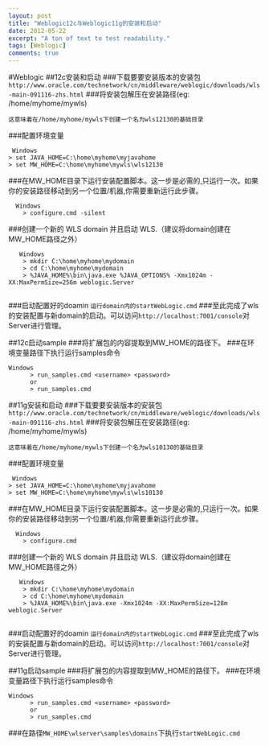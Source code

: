 ```yaml
---
layout: post
title: "Weblogic12c与Weblogic11g的安装和启动"
date: 2012-05-22
excerpt: "A ton of text to test readability."
tags: [Weblogic]
comments: true
---
```


#Weblogic
##12c安装和启动
###下载要要安装版本的安装包
`http://www.oracle.com/technetwork/cn/middleware/weblogic/downloads/wls-main-091116-zhs.html`
###将安装包解压在安装路径(eg: /home/myhome/mywls)
```
这意味着在/home/myhome/mywls下创建一个名为wls12130的基础目录

```
###配置环境变量
```
 Windows
> set JAVA_HOME=C:\home\myhome\myjavahome
> set MW_HOME=C:\home\myhome\mywls\wls12130

```
###在MW_HOME目录下运行安装配置脚本。这一步是必需的,只运行一次。如果你的安装路径移动到另一个位置/机器,你需要重新运行此步骤。
```
  Windows
    > configure.cmd -silent
```
###创建一个新的 WLS domain 并且启动 WLS.（建议将domain创建在MW_HOME路径之外）
```
   Windows
    > mkdir C:\home\myhome\mydomain
    > cd C:\home\myhome\mydomain
    > %JAVA_HOME%\bin\java.exe %JAVA_OPTIONS% -Xmx1024m -XX:MaxPermSize=256m weblogic.Server
    
```
###启动配置好的doamin
`运行domain内的startWebLogic.cmd`
###至此完成了wls的安装配置与新domain的启动。可以访问`http://localhost:7001/console`对Server进行管理。

##12c启动sample
###将扩展包的内容提取到MW_HOME的路径下。
###在环境变量路径下执行运行samples命令
```
Windows
      > run_samples.cmd <username> <password>
      or
      > run_samples.cmd
```
##11g安装和启动
###下载要要安装版本的安装包
`http://www.oracle.com/technetwork/cn/middleware/weblogic/downloads/wls-main-091116-zhs.html`
###将安装包解压在安装路径(eg: /home/myhome/mywls)
```
这意味着在/home/myhome/mywls下创建一个名为wls10130的基础目录

```
###配置环境变量
```
 Windows
> set JAVA_HOME=C:\home\myhome\myjavahome
> set MW_HOME=C:\home\myhome\mywls\wls10130

```
###在MW_HOME目录下运行安装配置脚本。这一步是必需的,只运行一次。如果你的安装路径移动到另一个位置/机器,你需要重新运行此步骤。
```
  Windows
    > configure.cmd
```
###创建一个新的 WLS domain 并且启动 WLS.（建议将domain创建在MW_HOME路径之外）
```
   Windows
    > mkdir C:\home\myhome\mydomain
    > cd C:\home\myhome\mydomain
    > %JAVA_HOME%\bin\java.exe -Xmx1024m -XX:MaxPermSize=128m weblogic.Server
    
```
###启动配置好的doamin
`运行domain内的startWebLogic.cmd`
###至此完成了wls的安装配置与新domain的启动。可以访问`http://localhost:7001/console`对Server进行管理。

##11g启动sample
###将扩展包的内容提取到MW_HOME的路径下。
###在环境变量路径下执行运行samples命令
```
Windows
      > run_samples.cmd <username> <password>
      or
      > run_samples.cmd
```
###在路径`MW_HOME\wlserver\samples\domains`下执行`startWebLogic.cmd`
